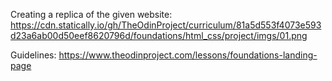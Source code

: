 Creating a replica of the given website: https://cdn.statically.io/gh/TheOdinProject/curriculum/81a5d553f4073e593d23a6ab00d50eef8620796d/foundations/html_css/project/imgs/01.png

Guidelines:
https://www.theodinproject.com/lessons/foundations-landing-page